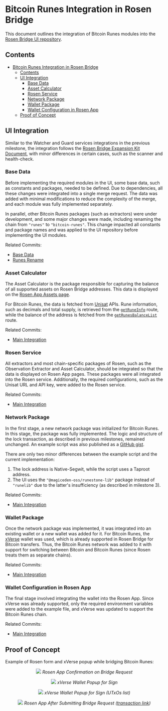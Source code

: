 # Bitcoin Runes Integration in Rosen Bridge

This document outlines the integration of Bitcoin Runes modules into the [Rosen Bridge UI repository](https://github.com/rosen-bridge/ui).

## Contents
- [Bitcoin Runes Integration in Rosen Bridge](#bitcoin-runes-integration-in-rosen-bridge)
  - [Contents](#contents)
  - [UI Integration](#ui-integration)
    - [Base Data](#base-data)
    - [Asset Calculator](#asset-calculator)
    - [Rosen Service](#rosen-service)
    - [Network Package](#network-package)
    - [Wallet Package](#wallet-package)
    - [Wallet Configuration in Rosen App](#wallet-configuration-in-rosen-app)
  - [Proof of Concept](#proof-of-concept)

## UI Integration
Similar to the Watcher and Guard services integrations in the previous milestone, the integration follows the [Rosen Bridge Expansion Kit Document](https://github.com/rosen-bridge/rcs/tree/master/rcs-003), with minor differences in certain cases, such as the scanner and health-check.

### Base Data
Before implementing the required modules in the UI, some base data, such as constants and packages, needed to be defined. Due to dependencies, all these changes were integrated into a single merge request. The data was added with minimal modifications to reduce the complexity of the merge, and each module was fully implemented separately.

In parallel, other Bitcoin Runes packages (such as extractors) were under development, and some major changes were made, including renaming the chain from `"runes"` to `"bitcoin-runes"`. This change impacted all constants and package names and was applied to the UI repository before implementing the UI modules.

Related Commits:
- [Base Data](https://github.com/rosen-bridge/ui/commit/8f192d7436d81f53cdcb4cfed8c414baeb5e16bf)
- [Runes Rename](https://github.com/rosen-bridge/ui/commit/8ef077bf37eb5100b205d9dbdd04dd7e72dc7640)

### Asset Calculator
The Asset Calculator is the package responsible for capturing the balance of all supported assets on Rosen Bridge addresses. This data is displayed on the [Rosen App Assets page](https://app.rosen.tech/assets).

For Bitcoin Runes, the data is fetched from [Unisat](https://unisat.io/) APIs. Rune information, such as decimals and total supply, is retrieved from the [`getRuneInfo`](https://github.com/unisat-wallet/unisat-dev-docs/blob/master/open-api/auto-generated/docs/runes-indexer.md#get-rune-info-by-runeid) route, while the balance of the address is fetched from the [`getRunesBalanceList`](https://github.com/unisat-wallet/unisat-dev-docs/blob/master/open-api/auto-generated/docs/runes-indexer.md#get-runes-balance-by-address-and-runeid) route.

Related Commits:
- [Main Integration](https://github.com/rosen-bridge/ui/commit/9a8d18a97007e6cc435ffc50849b666baad52fb2)

### Rosen Service
All extractors and most chain-specific packages of Rosen, such as the Observation Extractor and Asset Calculator, should be integrated so that the data is displayed on Rosen App pages. These packages were all integrated into the Rosen service. Additionally, the required configurations, such as the Unisat URL and API key, were added to the Rosen service.

Related Commits:
- [Main Integration](https://github.com/rosen-bridge/ui/commit/3057f0c925ff5c074c3cf71901f557ae3170ba10)

### Network Package
In the first stage, a new network package was initialized for Bitcoin Runes. In this stage, the package was fully implemented. The logic and structure of the lock transaction, as described in previous milestones, remained unchanged. An example script was also published as a [GitHub gist](https://gist.github.com/RaaCT0R/695694a32b475e44bf50264086d8be61). 

There are only two minor differences between the example script and the current implementation:
1. The lock address is Native-Segwit, while the script uses a Taproot address.
2. The UI uses the `"@magiceden-oss/runestone-lib"` package instead of `"runelib"` due to the latter's insufficiency (as described in milestone 3).

Related Commits:
- [Main Integration](https://github.com/rosen-bridge/ui/commit/8e1794585c8462d1b841275d44a2de67b4297314)

### Wallet Package
Once the network package was implemented, it was integrated into an existing wallet or a new wallet was added for it. For Bitcoin Runes, the [xVerse](https://www.xverse.app/) wallet was used, which is already supported in Rosen Bridge for Bitcoin transfers. Thus, the Bitcoin Runes network was added to it with support for switching between Bitcoin and Bitcoin Runes (since Rosen treats them as separate chains).

Related Commits:
- [Main Integration](https://github.com/rosen-bridge/ui/commit/74eb05b36a773c9ba2c83d54068933690bcf23b8)

### Wallet Configuration in Rosen App
The final stage involved integrating the wallet into the Rosen App. Since xVerse was already supported, only the required environment variables were added to the example file, and xVerse was updated to support the Bitcoin Runes chain.

Related Commits:
- [Main Integration](https://github.com/rosen-bridge/ui/commit/013fc5c045ea7273b7f6d612f89f7a1d6b250ea7)


## Proof of Concept
Example of Rosen form and xVerse popup while bridging Bitcoin Runes: 

<p align="center">
    <img src="Screenshots/confirmation.jpg">
    <em>Rosen App Confirmation on Bridge Request</em>
</p>

<p align="center">
    <img src="Screenshots/wallet-popup-1.jpg">
    <em>xVerse Wallet Popup for Sign</em>
</p>

<p align="center">
    <img src="Screenshots/wallet-popup-2.jpg">
    <em>xVerse Wallet Popup for Sign (UTxOs list)</em>
</p>

<p align="center">
    <img src="Screenshots/submission.jpg">
    <em>Rosen App After Submitting Bridge Request (<a href="https://web3.okx.com/explorer/bitcoin/tx/7ef00da9bfb85d6227142c6c071b170cc8a27386eb0790ff41848842761280c4">transaction link</a>)</em>
</p>
